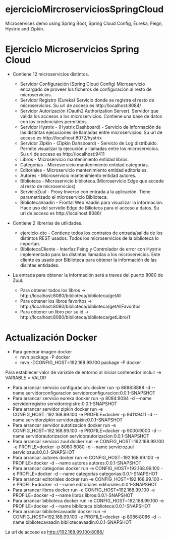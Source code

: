# ejercicioMircroserviciosSpringCloud
Microservices demo using Spring Boot, Spring Cloud Config, Eureka, Feign, Hystrix and Zipkin.

# Ejercicio Microservicios Spring Cloud

* Contiene 12 microservicios distintos.
  * Servidor Configuración (Spring Cloud Config) Microservicio encargado de proveer los ficheros de configuración al resto de microservicios.
  * Servidor Registro (Eureka) Servicio donde se registra el resto de microservicios. Su url de acceso es http://localhost:8084/
  * Servidor Autorización (Oauth2 Authorization Server). Servidor que valida los accesos a los microservicios. Contiene una base de datos 
    con los credenciales permitidos.
  * Servidor Hystrix - (Hystrix Dashboard) - Servicio de información de las distintas ejecuciones de llamadas entre microservicios.
    Su url de acceso es http://localhost:8072/hystrix
  * Servidor Zipkin - (Zipkin Dahsboard) - Servicio de Log distribuido. Permite visualizar la ejecución y llamadas entre los microservicios.
    Su url de acceso es http://localhost:9411
  * Libros - Microservicio mantenimiento entidad libros. 
  * Categorias - Microservicio mantenimiento entidad categorias.
  * Editoriales - Microservicio mantenimiento entidad editoriales.
  * Autores - Microservicio mantenimiento entidad autores.
  * Biblioteca - Microservicio biblioteca.(Microservicio Edge que accede al resto de microservicios)
  * ServicioZuul - Proxy Inverso con entrada a la aplicación. Tiene parametrizado el microservicio Biblioteca.
  * BibliotecaVaadin - Frontal Web Vaadin para visualizar la información. Hace uso del servidio Edge de Bilioteca para el acceso a datos. Su url de acceso es http://localhost:8086/
 
* Contiene 2 librerías de utilidades.
  * ejercicio-dto - Contiene todos los contratos de entrada/salida de los distintos REST usados. Todos los microservicios de la biblioteca 
  lo importan.
  * BibliotecaCliente - Interfaz Feing y Controlador de error con Hystrix implementado para las distintas llamadas a los microservicios. 
  Este cliente es usado por Biblioteca para obtener la información de las disintas entidades.

* La entrada para obtener la información será a traves del puerto 8080 de Zuul.
  * Para obtener todos los libros     -> http://localhost:8080/biblioteca/biblioteca/getAll  
  * Para obtener los libros favoritos -> http://localhost:8080/biblioteca/biblioteca/getAllFavoritos
  * Para obtener un libro por su id   -> http://localhost:8080/biblioteca/biblioteca/getLibro/1

   


# Actualización Docker
* Para generar imagen docker
  * mvn package -P docker 
  * mvn -DCONFIG_HOST=192.168.99.100 package -P docker 



Para establecer valor de variable de entorno al iniciar contenedor incluir  -e VARIABLE = VALOR
* Para arrancar servicio configuracion:
  docker run -p 8888:8888 -d --name servidorconfiguracion servidorconfiguracion:0.0.1-SNAPSHOT
* Para arrancar servicio eureka
  docker run -p 8084:8084 -d --name servidorregistro servidorregistro:0.0.1-SNAPSHOT                                                                                             
* Para arrancar servidor zipkin
  docker run -e CONFIG_HOST=192.168.99.100 -e PROFILE=docker  -p 9411:9411 -d --name servidorzipkin servidorzipkin:0.0.1-SNAPSHOT  
* Para arrancar servidor autotizacion
  docker run -e CONFIG_HOST=192.168.99.100 -e PROFILE=docker  -p 9000:9000 -d --name servidorautorizacion servidorautorizacion:0.0.1-SNAPSHOT 
* Para arrancar servicio zuul
  docker run -e CONFIG_HOST=192.168.99.100 -e PROFILE=docker  -p 8080:8080 -d --name serviciozuul serviciozuul:0.0.1-SNAPSHOT  
* Para arrancar autores
  docker run -e CONFIG_HOST=192.168.99.100 -e PROFILE=docker  -d --name autores autores:0.0.1-SNAPSHOT
* Para arrancar categorias
  docker run -e CONFIG_HOST=192.168.99.100 -e PROFILE=docker  -d --name categorias categorias:0.0.1-SNAPSHOT
* Para arrancar editoriales
  docker run -e CONFIG_HOST=192.168.99.100 -e PROFILE=docker  -d --name editoriales editoriales:0.0.1-SNAPSHOT 
* Para arrancar libros
  docker run -e CONFIG_HOST=192.168.99.100 -e PROFILE=docker  -d --name libros libros:0.0.1-SNAPSHOT
* Para arrancar biblioteca
  docker run -e CONFIG_HOST=192.168.99.100 -e PROFILE=docker  -d --name biblioteca biblioteca:0.0.1-SNAPSHOT
* Para arrancar bibliotecavaadin
  docker run -e CONFIG_HOST=192.168.99.100 -e PROFILE=docker  -p  8086:8086 -d --name bibliotecavaadin bibliotecavaadin:0.0.1-SNAPSHOT       
  
                                            
La url de acceso es http://192.168.99.100:8086/    
    
  
    


